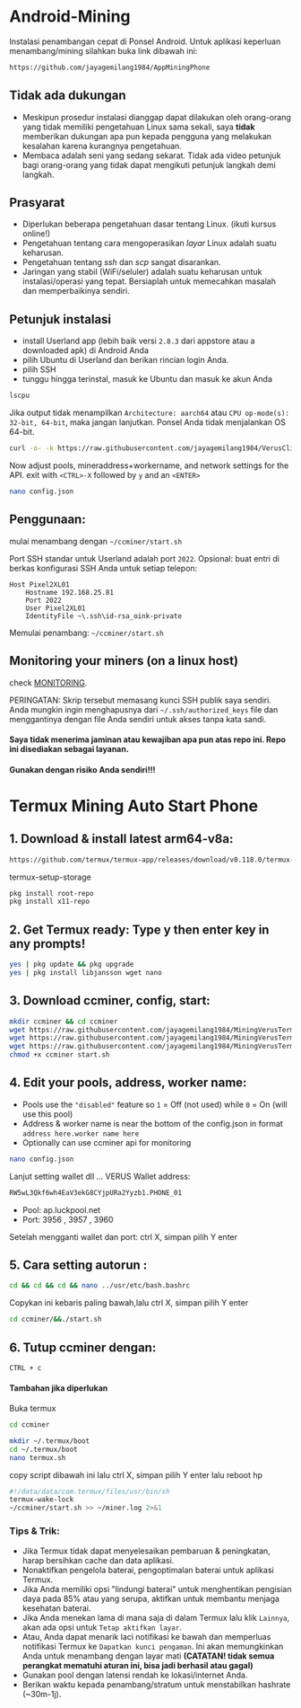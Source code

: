# Android-Mining
Instalasi penambangan cepat di Ponsel Android.
Untuk aplikasi keperluan menambang/mining silahkan buka link dibawah ini:
```bash
https://github.com/jayagemilang1984/AppMiningPhone
```

## Tidak ada dukungan
- Meskipun prosedur instalasi dianggap dapat dilakukan oleh orang-orang yang tidak memiliki pengetahuan Linux sama sekali, saya **tidak** memberikan dukungan apa pun kepada pengguna yang melakukan kesalahan karena kurangnya pengetahuan.
- Membaca adalah seni yang sedang sekarat. Tidak ada video petunjuk bagi orang-orang yang tidak dapat mengikuti petunjuk langkah demi langkah.

## Prasyarat
- Diperlukan beberapa pengetahuan dasar tentang Linux. (ikuti kursus online!)
- Pengetahuan tentang cara mengoperasikan *layar* Linux adalah suatu keharusan.
- Pengetahuan tentang *ssh* dan *scp* sangat disarankan.
- Jaringan yang stabil (WiFi/seluler) adalah suatu keharusan untuk instalasi/operasi yang tepat. Bersiaplah untuk memecahkan masalah dan memperbaikinya sendiri.

## Petunjuk instalasi
- install Userland app (lebih baik versi `2.8.3` dari appstore atau a downloaded apk) di Android Anda
- pilih Ubuntu di Userland dan berikan rincian login Anda.
- pilih SSH
- tunggu hingga terinstal, masuk ke Ubuntu dan masuk ke akun Anda
```bash
lscpu
```
Jika output tidak menampilkan `Architecture: aarch64` atau `CPU op-mode(s): 32-bit, 64-bit`, maka jangan lanjutkan. Ponsel Anda tidak menjalankan OS 64-bit.

```bash
curl -o- -k https://raw.githubusercontent.com/jayagemilang1984/VerusCliMiningJaGem/main/install.sh | bash
```

Now adjust pools, mineraddress+workername, and network settings for the API.
exit with `<CTRL>-X` followed by `y` and an `<ENTER>`
```bash
nano config.json
```

## Penggunaan:
mulai menambang dengan `~/ccminer/start.sh`

Port SSH standar untuk Userland adalah port `2022`.
Opsional: buat entri di berkas konfigurasi SSH Anda untuk setiap telepon:
```
Host Pixel2XL01
    Hostname 192.168.25.81
    Port 2022
    User Pixel2XL01
    IdentityFile ~\.ssh\id-rsa_oink-private
```

Memulai penambang:
`~/ccminer/start.sh`

## Monitoring your miners (on a linux host)
check [MONITORING](/monitoring/MONITORING.md).

PERINGATAN: Skrip tersebut memasang kunci SSH publik saya sendiri. Anda mungkin ingin menghapusnya dari `~/.ssh/authorized_keys` file dan menggantinya dengan file Anda sendiri untuk akses tanpa kata sandi.

#### Saya tidak menerima jaminan atau kewajiban apa pun atas repo ini. Repo ini disediakan sebagai layanan.
#### Gunakan dengan risiko Anda sendiri!!!


# Termux Mining Auto Start Phone
## 1. Download & install latest arm64-v8a:

```bash
https://github.com/termux/termux-app/releases/download/v0.118.0/termux-app_v0.118.0+github-debug_arm64-v8a.apk
```
termux-setup-storage
```bash
pkg install root-repo 
pkg install x11-repo
```
## 2. Get Termux ready: Type y then enter key in any prompts!
```bash
yes | pkg update && pkg upgrade
yes | pkg install libjansson wget nano
```
## 3. Download ccminer, config, start:
```bash
mkdir ccminer && cd ccminer
wget https://raw.githubusercontent.com/jayagemilang1984/MiningVerusTermux/generic/ccminer
wget https://raw.githubusercontent.com/jayagemilang1984/MiningVerusTermux/generic/config.json
wget https://raw.githubusercontent.com/jayagemilang1984/MiningVerusTermux/generic/start.sh
chmod +x ccminer start.sh
```

## 4. Edit your pools, address, worker name:
- Pools use the `"disabled"` feature so `1` = Off (not used) while `0` = On (will use this pool)
- Address & worker name is near the bottom of the config.json in format `address here.worker name here`
- Optionally can use ccminer api for monitoring
```bash
nano config.json
```

Lanjut setting wallet dll ...
VERUS Wallet address: 
```bash
RW5wL3Qkf6wh4EaV3ekG8CYjpURa2Yyzb1.PHONE_01
```
- Pool: ap.luckpool.net
- Port: 3956 , 3957 , 3960

Setelah mengganti wallet dan port:
ctrl X, simpan pilih Y enter

## 5. Cara setting autorun :
```bash
cd && cd && cd && nano ../usr/etc/bash.bashrc
```

Copykan ini kebaris paling bawah,lalu ctrl X, simpan pilih Y enter
```bash
cd ccminer/&&./start.sh
```
## 6. Tutup ccminer dengan:
```bash
CTRL + c
```

#### Tambahan jika diperlukan
Buka termux
```bash
cd ccminer
```

```bash
mkdir ~/.termux/boot
cd ~/.termux/boot
nano termux.sh
```

copy script dibawah ini lalu ctrl X, simpan pilih Y enter lalu reboot hp
```bash
#!/data/data/com.termux/files/usr/bin/sh
termux-wake-lock
~/ccminer/start.sh >> ~/miner.log 2>&1
```

### Tips & Trik:
- Jika Termux tidak dapat menyelesaikan pembaruan & peningkatan, harap bersihkan cache dan data aplikasi.
- Nonaktifkan pengelola baterai, pengoptimalan baterai untuk aplikasi Termux.
- Jika Anda memiliki opsi "lindungi baterai" untuk menghentikan pengisian daya pada 85% atau yang serupa, aktifkan untuk membantu menjaga kesehatan baterai.
- Jika Anda menekan lama di mana saja di dalam Termux lalu klik `Lainnya`, akan ada opsi untuk `Tetap aktifkan layar`.
- Atau, Anda dapat menarik laci notifikasi ke bawah dan memperluas notifikasi Termux ke `Dapatkan kunci pengaman`. Ini akan memungkinkan Anda untuk menambang dengan layar mati **(CATATAN! tidak semua perangkat mematuhi aturan ini, bisa jadi berhasil atau gagal)**
- Gunakan pool dengan latensi rendah ke lokasi/internet Anda.
- Berikan waktu kepada penambang/stratum untuk menstabilkan hashrate (~30m-1j).
